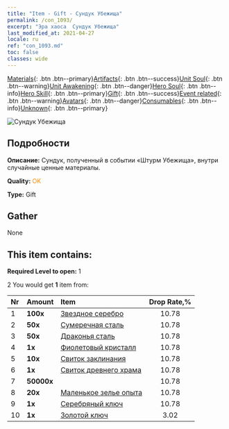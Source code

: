```yaml
---
title: "Item - Gift - Сундук Убежища"
permalink: /con_1093/
excerpt: "Эра хаоса  Сундук Убежища"
last_modified_at: 2021-04-27
locale: ru
ref: "con_1093.md"
toc: false
classes: wide
---
```

 [Materials](/ItemsRU/){: .btn .btn--primary}[Artifacts](/ItemsRU/Artifacts/){: .btn .btn--success}[Unit Soul](/ItemsRU/UnitSoul/){: .btn .btn--warning}[Unit Awakening](/ItemsRU/UnitAwakening/){: .btn .btn--danger}[Hero Soul](/ItemsRU/HeroSoul/){: .btn .btn--info}[Hero Skill](/ItemsRU/HeroSkill/){: .btn .btn--primary}[Gift](/ItemsRU/Gift/){: .btn .btn--success}[Event related](/ItemsRU/Events/){: .btn .btn--warning}[Avatars](/ItemsRU/Avatars/){: .btn .btn--danger}[Consumables](/ItemsRU/Consumables/){: .btn .btn--info}[Unknown](/ItemsRU/Unknown/){: .btn .btn--primary}

 ![Сундук Убежища](/images/t/i_690021.png)

## Подробности
 **Описание:** Сундук, полученный в событии «Штурм Убежища», внутри случайные ценные материалы.

 **Quality:** <span style="color: #FF8C00">OK</span>

 **Type:** Gift

## Gather

  None

## This item contains:

 **Required Level to open:** 1

 2 You would get **1** item  from:

  | Nr | Amount |     Item    | Drop Rate,% |
  |:---|:-------|:------------|:---------:|
  | 1 |  **100x** | [Звездное серебро](/ItemsRU/con_882/) | 10.78 | 
  | 2 |  **50x** | [Сумеречная сталь](/ItemsRU/con_881/) | 10.78 | 
  | 3 |  **50x** | [Драконья сталь](/ItemsRU/con_880/) | 10.78 | 
  | 4 |  **1x** | [Фиолетовый кристалл](/ItemsRU/con_720/) | 10.78 | 
  | 5 |  **10x** | [Свиток заклинания](/ItemsRU/con_694/) | 10.78 | 
  | 6 |  **1x** | [Свиток древнего храма](/ItemsRU/con_697/) | 10.78 | 
  | 7 |  **50000x** | <i class="fas fa-coins"/> | 10.78 | 
  | 8 |  **20x** | [Маленькое зелье опыта](/ItemsRU/con_701/) | 10.78 | 
  | 9 |  **1x** | [Серебряный ключ](/ItemsRU/con_693/) | 10.78 | 
  | 10 |  **1x** | [Золотой ключ](/ItemsRU/con_783/) | 3.02 | 
